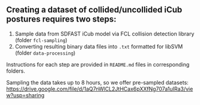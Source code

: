 ## Creating a dataset of collided/uncollided iCub postures requires two steps:
1) Sample data from SDFAST iCub model via FCL collision detection library (folder `fcl-sampling`)
2) Converting resulting binary data files into `.txt` formatted for libSVM (folder `data-processing`)

Instructions for each step are provided in `README.md` files in corresponding folders.

Sampling the data takes up to 8 hours, so we offer pre-sampled datasets: https://drive.google.com/file/d/1aQ7nWlCL2JtHCax6pXXfNg707a1uIRa3/view?usp=sharing
